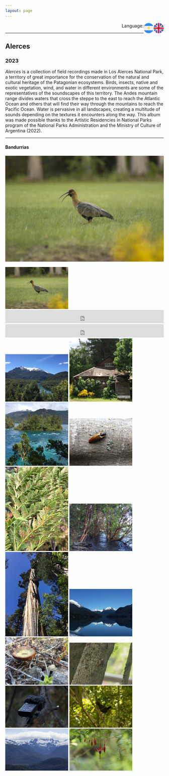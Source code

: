 ```yaml
---
layout: page
---
```


<p align="right">Language:
<a href="https://pepiamodeo.github.io/en/soundscapes/alerces.html">
<img alt="EN" src="../../img/united-kingdom.png" width="32" height="32" align="right">
</a>
<a href="https://pepiamodeo.github.io/es/soundscapes/alerces.html">
<img alt="ES" src="../../img/argentina.png" width="32" height="32" align="right">
</a>
</p>

****

## Alerces
### 2023

_Alerces_ is a collection of field recordings made in Los Alerces National Park, a territory of great importance for the conservation of the natural and cultural heritage of the Patagonian ecosystems. Birds, insects, native and exotic vegetation, wind, and water in different environments are some of the representatives of the soundscapes of this territory. The Andes mountain range divides waters that cross the steppe to the east to reach the Atlantic Ocean and others that will find their way through the mountains to reach the Pacific Ocean. Water is pervasive in all landscapes, creating a multitude of sounds depending on the textures it encounters along the way. This album was made possible thanks to the Artistic Residencies in National Parks program of the National Parks Administration and the Ministry of Culture of Argentina (2022).

****

#### Bandurrias

![bandurria](../../photo/MG_9167.jpg)

<img src="../../photo/MG_9167.jpg" width="200">
<iframe style="border: 0; width: 100%; height: 42px;" src="https://bandcamp.com/EmbeddedPlayer/album=469038166/size=small/bgcol=ffffff/linkcol=0687f5/track=2611238221/transparent=true/" seamless><a href="https://pepiamodeo.bandcamp.com/album/alerces">Alerces by Pepi Amodeo</a></iframe>



<iframe style="border: 0; width: 100%; height: 42px;" src="https://bandcamp.com/EmbeddedPlayer/album=469038166/size=small/bgcol=ffffff/linkcol=0687f5/track=1818603113/transparent=true/" seamless><a href="https://pepiamodeo.bandcamp.com/album/alerces">Alerces by Pepi Amodeo</a></iframe>



<img src="../../photo/MG_5833.JPG" width="200">
<img src="../../photo/MG_5883.JPG" width="200">
<img src="../../photo/MG_5937.JPG" width="200">
<img src="../../photo/MG_6034.JPG" width="200">
<img src="../../photo/MG_6059.JPG" width="200">
<img src="../../photo/MG_6182.JPG" width="200">
<img src="../../photo/MG_6241.JPG" width="200">
<img src="../../photo/MG_6288.JPG" width="200">
<img src="../../photo/MG_6304.JPG" width="200">
<img src="../../photo/MG_9183.JPG" width="200">
<img src="../../photo/MG_9209.JPG" width="200">
<img src="../../photo/MG_9305.JPG" width="200">
<img src="../../photo/MG_9445.JPG" width="200">
<img src="../../photo/MG_9462.JPG" width="200">